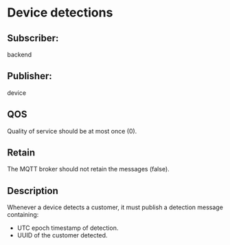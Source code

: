 # Device detections

## Subscriber: 
backend

## Publisher: 
device

## QOS 
Quality of service should be at most once (0).

## Retain
The MQTT broker should not retain the messages (false).

## Description 
Whenever a device detects a customer, it must publish a detection message containing:
* UTC epoch timestamp of detection.
* UUID of the customer detected.